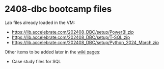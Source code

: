 # 2408-dbc bootcamp files

Lab files already loaded in the VM:

- https://lib.accelebrate.com/202408_DBC/setup/PowerBI.zip
- https://lib.accelebrate.com/202408_DBC/setup/T-SQL.zip
- https://lib.accelebrate.com/202408_DBC/setup/Python_2024_March.zip

Other items to be added later in the [wiki pages](https://github.com/accfiles/2404-dbc/wiki/):

- Case study files for SQL
